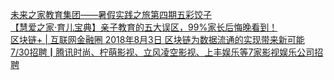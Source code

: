   
[未来之家教育集团——暑假实践之旅第四期五彩饺子](http://www.dianyue.me/archives/861/9moqfhy32pn5qsdb/)  
[【慧爱之家·育儿宝典】亲子教育的五大误区，99%家长后悔晚看到！](http://www.dianyue.me/archives/262/gn209oe2bsi4d4fk/)  
[区块链+  | 互联网金融圈  2018年8月3日  区块链为数据流通的实现带来新可能](http://www.dianyue.me/archives/925/xp670uv7phkazm27/)  
[7/30招聘┃腾讯时尚、柠萌影视、立风凌空影视、上丰娱乐等7家影视娱乐公司招聘](http://www.dianyue.me/archives/454/exo9xqvw57dbna5j/)
